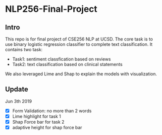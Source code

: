 # NLP256-Final-Project

## Intro

This repo is for final project of CSE256 NLP at UCSD. The core task is to use binary logistic regression classifier to complete text classification. It contains two task:

- Task1: sentiment classfication based on reviews
- Task2: text classification based on clinical statements

We also leveraged Lime and Shap to explain the models with visualization.

## Update 

Jun 3th 2019

- [x] Form Validation: no more than  2 words
- [x] Lime highlight for task 1
- [x] Shap Force bar for task 2
- [x] adaptive height for shap force bar